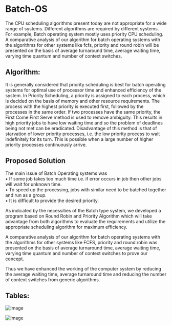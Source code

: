 # Batch-OS

The CPU scheduling algorithms present today are not appropriate for a wide range of systems. Different algorithms are required by different systems. For example, Batch operating system mostly uses priority CPU scheduling. A comparative analysis of our algorithm for batch operating systems with the algorithms for other systems like fcfs, priority and round robin will be presented on the basis of average turnaround time, average waiting time, varying time quantum and number of context switches.

## Algorithm:
It is generally considered that priority scheduling is best for batch operating systems for optimal use of processor time and enhanced efficiency of the system. In Priority Scheduling, a priority is assigned to each process, which is decided on the basis of memory and other resource requirements. The process with the highest priority is executed first, followed by the processes in the same order. If two processes have the same priority, the First Come First Serve method is used to remove ambiguity. This results in high priority jobs to have low waiting time and so the problem of deadlines being not met can be eradicated. Disadvantage of this method is that of starvation of lower priority processes, i.e. the low priority process to wait indefinitely for its turn. This is possible when a large number of higher priority processes continuously arrive.

## Proposed Solution
The main issue of Batch Operating systems was <br>
• If some job takes too much time i.e. if error occurs in job then other jobs will wait for unknown time. <br>
• To speed up the processing, jobs with similar need to be batched together and run as a group.<br>
• It is difficult to provide the desired priority. <br>

As indicated by the necessities of the Batch type system, we developed a program based on Round Robin and Priority Algorithm which will take advantage from both algorithms to evaluate the requirements and utilize the appropriate scheduling algorithm for maximum efficiency. <br>

A comparative analysis of our algorithm for batch operating systems with the algorithms for other systems like FCFS, priority and round robin was presented on the basis of average turnaround time, average waiting time, varying time quantum and number of context switches to prove our concept.<br>

Thus we have enhanced the working of the computer system by reducing the average waiting time, average turnaround time and reducing the number of context switches
from generic algorithms.<br>
  
## Tables:
![image](https://user-images.githubusercontent.com/70879718/173279903-1c07ba35-5138-46ae-88a1-91209f63b49a.png)

![image](https://user-images.githubusercontent.com/70879718/173279960-c6067410-7066-47af-98d5-68680117a087.png)
